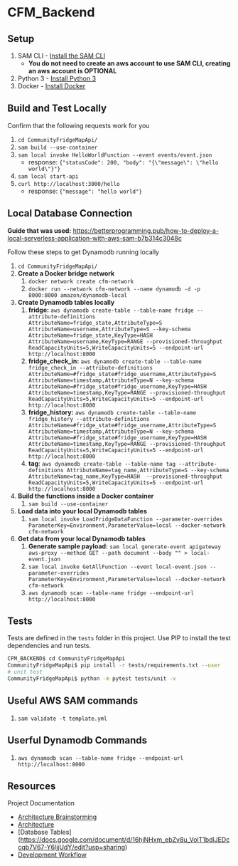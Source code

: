 # CFM_Backend

## Setup

1. SAM CLI - [Install the SAM CLI](https://docs.aws.amazon.com/serverless-application-model/latest/developerguide/serverless-sam-cli-install.html)
    * **You do not need to create an aws account to use SAM CLI, creating an aws account is OPTIONAL**
2. Python 3 - [Install Python 3](https://www.python.org/downloads/)
3. Docker - [Install Docker](https://docs.docker.com/get-docker/)

## Build and Test Locally

Confirm that the following requests work for you

1. `cd CommunityFridgeMapApi/`
2. `sam build --use-container`
3. `sam local invoke HelloWorldFunction --event events/event.json`
    * response: ```{"statusCode": 200, "body": "{\"message\": \"hello world\"}"}```
4. `sam local start-api`
5. `curl http://localhost:3000/hello`
    * response: ```{"message": "hello world"}```

## Local Database Connection

**Guide that was used:** https://betterprogramming.pub/how-to-deploy-a-local-serverless-application-with-aws-sam-b7b314c3048c

Follow these steps to get Dynamodb running locally

1. `cd CommunityFridgeMapApi/`
2. **Create a Docker bridge network**
    1. `docker network create cfm-network`
    2. `docker run --network cfm-network --name dynamodb -d -p 8000:8000 amazon/dynamodb-local`
3. **Create Dynamodb tables locally** 
    1. **fridge:** `aws dynamodb create-table --table-name fridge --attribute-definitions AttributeName=fridge_state,AttributeType=S AttributeName=username,AttributeType=S --key-schema AttributeName=fridge_state,KeyType=HASH AttributeName=username,KeyType=RANGE --provisioned-throughput ReadCapacityUnits=5,WriteCapacityUnits=5 --endpoint-url http://localhost:8000`
    2. **fridge_check_in:** `aws dynamodb create-table --table-name fridge_check_in --attribute-definitions AttributeName=#fridge_state#fridge_username,AttributeType=S AttributeName=timestamp,AttributeType=N --key-schema AttributeName=#fridge_state#fridge_username,KeyType=HASH AttributeName=timestamp,KeyType=RANGE --provisioned-throughput ReadCapacityUnits=5,WriteCapacityUnits=5 --endpoint-url http://localhost:8000`
    3. **fridge_history:** `aws dynamodb create-table --table-name fridge_history --attribute-definitions AttributeName=#fridge_state#fridge_username,AttributeType=S AttributeName=timestamp,AttributeType=N --key-schema AttributeName=#fridge_state#fridge_username,KeyType=HASH AttributeName=timestamp,KeyType=RANGE --provisioned-throughput ReadCapacityUnits=5,WriteCapacityUnits=5 --endpoint-url http://localhost:8000`
    4. **tag**: `aws dynamodb create-table --table-name tag --attribute-definitions AttributeName=tag_name,AttributeType=S --key-schema AttributeName=tag_name,KeyType=HASH  --provisioned-throughput ReadCapacityUnits=5,WriteCapacityUnits=5 --endpoint-url http://localhost:8000`
4. **Build the functions inside a Docker container**
    1. `sam build --use-container`
5. **Load data into your local Dynamodb tables**
    1. `sam local invoke LoadFridgeDataFunction --parameter-overrides ParameterKey=Environment,ParameterValue=local --docker-network cfm-network`
6. **Get data from your local Dynamodb tables**
    1. **Generate sample payload:** `sam local generate-event apigateway aws-proxy --method GET --path document --body "" > local-event.json`
    2. `sam local invoke GetAllFunction --event local-event.json --parameter-overrides ParameterKey=Environment,ParameterValue=local --docker-network cfm-network`
    3. `aws dynamodb scan --table-name fridge --endpoint-url http://localhost:8000`

## Tests

Tests are defined in the `tests` folder in this project. Use PIP to install the test dependencies and run tests.

```bash
CFM_BACKEND$ cd CommunityFridgeMapApi
CommunityFridgeMapApi$ pip install -r tests/requirements.txt --user
# unit test
CommunityFridgeMapApi$ python -m pytest tests/unit -v
```

## Useful AWS SAM commands
1. `sam validate -t template.yml`

## Userful Dynamodb Commands
1. `aws dynamodb scan --table-name fridge --endpoint-url http://localhost:8000`

## Resources

Project Documentation

  - [Architecture Brainstorming](https://docs.google.com/document/d/1FYClUD16KUY42_p93rZFHN-iyp94RU0Rtw517vj2jXs/edit)
  - [Architecture](https://docs.google.com/document/d/1yZVGAxVn4CEZyyce_Zuha3oYOOU8ey7ArBvLbm7l4bw/edit)
  - [Database Tables] (https://docs.google.com/document/d/16hjNHxm_ebZv8u_VolT1bdlJEDccqb7V67-Y6ljjUdY/edit?usp=sharing)
  - [Development Workflow](https://docs.google.com/document/d/1m9Xqo4QUVEBjMD7sMjxSHa3CxxjvrHppwc0nrdWCAAc/edit)
